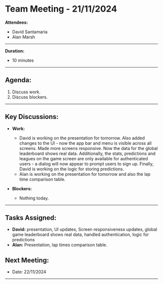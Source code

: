 # Team Meeting - 21/11/2024


**Attendees:**  
- David Santamaria
- Alan Marsh

---

**Duration:**
- 10 minutes

---

## Agenda:

1. Discuss work.
2. Discuss blockers.

---

## Key Discussions:

- **Work:**
  - David is working on the presentation for tomorrow. Also added changes to the UI - now the app bar and menu is visible across all screens. Made more screens responsive. Now the data for the global leaderboard shows real data. Additionally, the stats, predictions and leagues on the game screen are only available for authenticated users - a dialog will now appear to prompt users to sign up. Finally, David is working on the logic for storing predictions.
  - Alan is working on the presentation for tomorrow and also the lap time comparison table.

- **Blockers:**
  - Nothing today.

---

## Tasks Assigned:

- **David:** presentation, UI updates, Screen responsiveness updates, global game leaderboard shows real data, handled authentication, logic for predictions
- **Alan:** Presentation, lap times comparison table.

## Next Meeting:
- Date: 22/11/2024

---